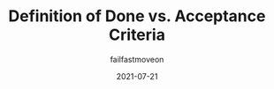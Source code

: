 ---
author: failfastmoveon
date: 2021-07-21
tags:
  - agile
  - scrum
  - processes
  - comparisons
target_url: https://failfastmoveon.blogspot.com/2021/07/definition-of-done-vs-acceptance.html
title: Definition of Done vs. Acceptance Criteria
---